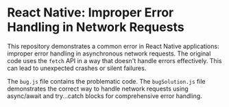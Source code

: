 # React Native: Improper Error Handling in Network Requests

This repository demonstrates a common error in React Native applications: improper error handling in asynchronous network requests. The original code uses the `fetch` API in a way that doesn't handle errors effectively. This can lead to unexpected crashes or silent failures.

The `bug.js` file contains the problematic code. The `bugSolution.js` file demonstrates the correct way to handle network requests using async/await and try...catch blocks for comprehensive error handling.